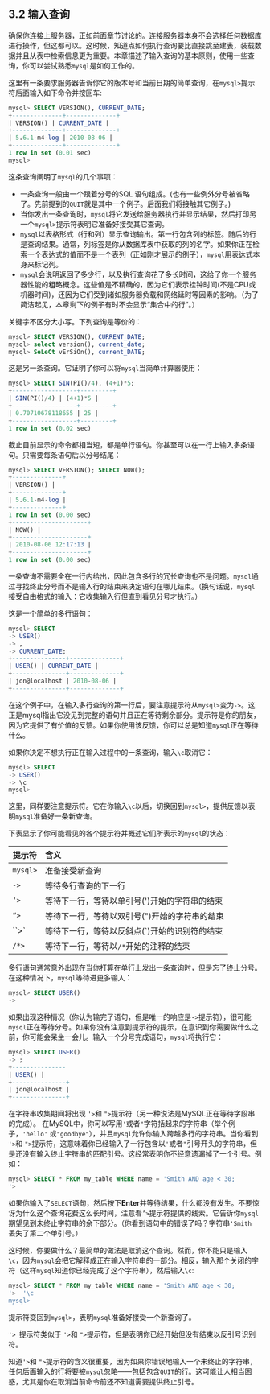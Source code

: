## 3.2 输入查询
确保你连接上服务器，正如前面章节讨论的。连接服务器本身不会选择任何数据库进行操作，但这都可以。这时候，知道点如何执行查询要比直接跳至建表，装载数据并且从表中检索信息更为重要。本章描述了输入查询的基本原则，使用一些查询，你可以尝试熟悉`mysql`是如何工作的。

这里有一条要求服务器告诉你它的版本号和当前日期的简单查询，在`mysql>`提示符后面输入如下命令并按回车:
```SQL
mysql> SELECT VERSION(), CURRENT_DATE;
+--------------+--------------+
| VERSION() | CURRENT_DATE |
+--------------+--------------+
| 5.6.1-m4-log | 2010-08-06 |
+--------------+--------------+
1 row in set (0.01 sec)
mysql>
```
这条查询阐明了`mysql`的几个事项：
* 一条查询一般由一个跟着分号的SQL 语句组成。(也有一些例外分号被省略了。先前提到的`QUIT`就是其中一个例子。后面我们将接触其它例子。)
* 当你发出一条查询时，`mysql`将它发送给服务器执行并显示结果，然后打印另一个`mysql>`提示符表明它准备好接受其它查询。
* `mysql`以表格形式（行和列）显示查询输出。第一行包含列的标签。随后的行是查询结果。通常，列标签是你从数据库表中获取的列的名字。如果你正在检索一个表达式的值而不是一个表列（正如刚才展示的例子），`mysql`用表达式本身来标记列。
* `mysql`会说明返回了多少行，以及执行查询花了多长时间，这给了你一个服务器性能的粗略概念。这些值是不精确的，因为它们表示挂钟时间(不是CPU或机器时间)，还因为它们受到诸如服务器负载和网络延时等因素的影响。（为了简洁起见，本章剩下的例子有时不会显示“集合中的行”。）

关键字不区分大小写。下列查询是等价的：
```SQL
mysql> SELECT VERSION(), CURRENT_DATE;
mysql> select version(), current_date;
mysql> SeLeCt vErSiOn(), current_DATE;
```
这是另一条查询。它证明了你可以将`mysql`当简单计算器使用：
```SQL
mysql> SELECT SIN(PI()/4), (4+1)*5;
+------------------+---------+
| SIN(PI()/4) | (4+1)*5 |
+------------------+---------+
| 0.70710678118655 | 25 |
+------------------+---------+
1 row in set (0.02 sec)
```
截止目前显示的命令都相当短，都是单行语句。你甚至可以在一行上输入多条语句。只需要每条语句后以分号结尾：
```SQL
mysql> SELECT VERSION(); SELECT NOW();
+--------------+
| VERSION() |
+--------------+
| 5.6.1-m4-log |
+--------------+
1 row in set (0.00 sec)
+---------------------+
| NOW() |
+---------------------+
| 2010-08-06 12:17:13 |
+---------------------+
1 row in set (0.00 sec)
```
一条查询不需要全在一行内给出，因此包含多行的冗长查询也不是问题。`mysql`通过寻找终止分号而不是输入行的结束来决定语句在哪儿结束。（换句话说，`mysql`接受自由格式的输入：它收集输入行但直到看见分号才执行。）

这是一个简单的多行语句：
```SQL
mysql> SELECT
-> USER()
-> ,
-> CURRENT_DATE;
+---------------+--------------+
| USER() | CURRENT_DATE |
+---------------+--------------+
| jon@localhost | 2010-08-06 |
+---------------+--------------+
```
在这个例子中，在输入多行查询的第一行后，要注意提示符从`mysql>`变为`->`。这正是mysql指出它没见到完整的语句并且正在等待剩余部分。提示符是你的朋友，因为它提供了有价值的反馈。如果你使用该反馈，你可以总是知道`mysql`正在等待什么。

如果你决定不想执行正在输入过程中的一条查询，输入`\c`取消它：
```SQL
mysql> SELECT
-> USER()
-> \c
mysql>
```
这里，同样要注意提示符。它在你输入`\c`以后，切换回到`mysql>`，提供反馈以表明`mysql`准备好一条新查询。

下表显示了你可能看见的各个提示符并概述它们所表示的`mysql`的状态：

|提示符|含义|
| -----|:-------------|
|`mysql>`|	准备接受新查询|
|`->`|	等待多行查询的下一行|
|`‘>`|	等待下一行，等待以单引号(')开始的字符串的结束|
|`“>`|	等待下一行，等待以双引号(")开始的字符串的结束|
|``>`|	等待下一行，等待以反斜点(`)开始的识别符的结束|
|`/*>`|	等待下一行，等待以`/*`开始的注释的结束|

多行语句通常意外出现在当你打算在单行上发出一条查询时，但是忘了终止分号。在这种情况下，`mysql`等待进更多输入：
```SQL
mysql> SELECT USER()
->
```
如果出现这种情况（你认为输完了语句，但是唯一的响应是`->`提示符），很可能`mysql`正在等待分号。如果你没有注意到提示符的提示，在意识到你需要做什么之前，你可能会呆坐一会儿。输入一个分号完成语句，`mysql`将执行它：
```SQL
mysql> SELECT USER()
-> ;
+---------------
| USER() |
+---------------+
| jon@localhost |
+---------------+
```
在字符串收集期间将出现 `'>`和 `">`提示符（另一种说法是MySQL正在等待字段串的完成）。 在MySQL中，你可以写用`'`或者`"`字符括起来的字符串（举个例子，`'hello'` 或`"goodbye"`），并且`mysql`允许你输入跨越多行的字符串。当你看到  `'>`和 `">`提示符，这意味着你已经输入了一行包含以`'`或者`"`引号开头的字符串，但是还没有输入终止字符串的匹配引号。这经常表明你不经意遗漏掉了一个引号。例如：
```SQL
mysql> SELECT * FROM my_table WHERE name = 'Smith AND age < 30;
'>
```
如果你输入了`SELECT`语句，然后按下**Enter**并等待结果，什么都没有发生。不要惊讶为什么这个查询花费这么长时间，注意看`’>`提示符提供的线索。它告诉你`mysql`期望见到未终止字符串的余下部分。（你看到语句中的错误了吗？字符串`'Smith `丢失了第二个单引号。）

这时候，你要做什么？最简单的做法是取消这个查询。然而，你不能只是输入`\c`，因为`mysql`会把它解释成正在输入字符串的一部分。相反，输入那个关闭的字符（这样`mysql`知道你已经完成了这个字符串），然后输入`\c`:

```SQL
mysql> SELECT * FROM my_table WHERE name = 'Smith AND age < 30;
'>  '\c
mysql>
```

提示符变回到`mysql>`，表明`mysql`准备好接受一个新查询了。

`'> `提示符类似于 `'>`和 `">`提示符，但是表明你已经开始但没有结束以反引号识别符。

知道`'>`和 `">`提示符的含义很重要，因为如果你错误地输入一个未终止的字符串，任何后面输入的行将要被`mysql`忽略——包括包含`QUIT`的行。这可能让人相当困惑，尤其是你在取消当前命令前还不知道需要提供终止引号。
